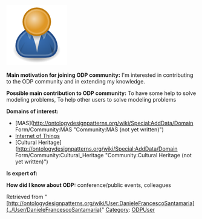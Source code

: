 [![Image:ODPUser.png](../images/a/a6/ODPUser.png)](../Image/ODPUser.png "Image:ODPUser.png")




  





__Main motivation for joining ODP community:__ I'm interested in contributing to the ODP community and in extending my knowledge.


__Possible main contribution to ODP community:__ To have some help to solve modeling problems, To help other users to solve modeling problems


__Domains of interest:__



* [MAS](http://ontologydesignpatterns.org/wiki/Special:AddData/Domain Form/Community:MAS "Community:MAS (not yet written)")
* [Internet of Things](../Community/Internet_of_Things "Community:Internet of Things")
* [Cultural Heritage](http://ontologydesignpatterns.org/wiki/Special:AddData/Domain Form/Community:Cultural_Heritage "Community:Cultural Heritage (not yet written)")


__Is expert of:__


  

__How did I know about ODP:__ conference/public events, colleagues






Retrieved from "[http://ontologydesignpatterns.org/wiki/User:DanieleFrancescoSantamaria](../User/DanieleFrancescoSantamaria)"
 [Category](http://ontologydesignpatterns.org/wiki/Special:Categories "Special:Categories"): [ODPUser](../Category/ODPUser "Category:ODPUser")
